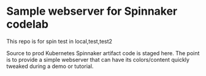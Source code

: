 # Sample webserver for Spinnaker codelab

This repo is for spin test in local,test,test2

Source to prod Kubernetes Spinnaker artifact code is staged here. The point is
to provide a simple webserver that can have its colors/content quickly tweaked
during a demo or tutorial.
